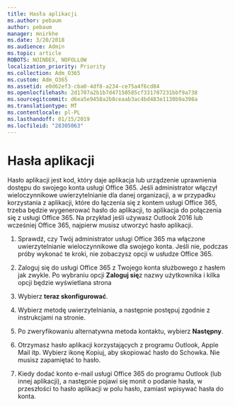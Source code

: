 ```yaml
---
title: Hasła aplikacji
ms.author: pebaum
author: pebaum
manager: mnirkhe
ms.date: 3/20/2018
ms.audience: Admin
ms.topic: article
ROBOTS: NOINDEX, NOFOLLOW
localization_priority: Priority
ms.collection: Adm_O365
ms.custom: Adm_O365
ms.assetid: e0d62ef3-cba0-4df8-a234-ce75a4f6cd84
ms.openlocfilehash: 2d1707a2b1b7d47150585cf331707231bbf9a738
ms.sourcegitcommit: d6ea5e9458a2b8ceaab3ac4bd483e1130b9a398a
ms.translationtype: MT
ms.contentlocale: pl-PL
ms.lasthandoff: 01/15/2019
ms.locfileid: "28305063"
---
```

# <a name="app-passwords"></a>Hasła aplikacji

Hasło aplikacji jest kod, który daje aplikacja lub urządzenie uprawnienia dostępu do swojego konta usługi Office 365. Jeśli administrator włączył wieloczynnikowe uwierzytelnianie dla danej organizacji, a w przypadku korzystania z aplikacji, które do łączenia się z kontem usługi Office 365, trzeba będzie wygenerować hasło do aplikacji, to aplikacja do połączenia się z usługi Office 365. Na przykład jeśli używasz Outlook 2016 lub wcześniej Office 365, najpierw musisz utworzyć hasło aplikacji.
  
1. Sprawdź, czy Twój administrator usługi Office 365 ma włączone uwierzytelnianie wieloczynnikowe dla swojego konta. Jeśli nie, podczas próby wykonać te kroki, nie zobaczysz opcji w usłudze Office 365.
    
2. Zaloguj się do usługi Office 365 z Twojego konta służbowego z hasłem jak zwykle. Po wybraniu opcji **Zaloguj się**z nazwy użytkownika i kilka opcji będzie wyświetlana strona 
    
3. Wybierz **teraz skonfigurować**. 
    
4. Wybierz metodę uwierzytelniania, a następnie postępuj zgodnie z instrukcjami na stronie.
    
5. Po zweryfikowaniu alternatywna metoda kontaktu, wybierz **Następny**. 
    
6. Otrzymasz hasło aplikacji korzystających z programu Outlook, Apple Mail itp. Wybierz ikonę Kopiuj, aby skopiować hasło do Schowka. Nie musisz zapamiętać to hasło. 
    
7. Kiedy dodać konto e-mail usługi Office 365 do programu Outlook (lub innej aplikacji), a następnie pojawi się monit o podanie hasła, w przeszłości to hasło aplikacji w polu hasło, zamiast wpisywać hasła do konta. 
    

